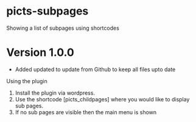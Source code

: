 # picts-subpages
Showing a list of subpages using shortcodes 

# Version 1.0.0
- Added updated to update from Github to keep all files upto date


Using the plugin
1. Install the plugin via wordpress.
2. Use the shortcode [picts_childpages] where you would like to display sub pages.
3. If no sub pages are visible then the main menu is shown
